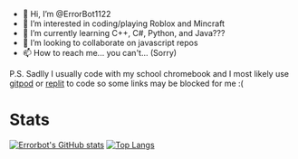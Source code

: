 - 👋 Hi, I’m @ErrorBot1122
- 👀 I’m interested in coding/playing Roblox and Mincraft
- 🌱 I’m currently learning C++, C#, Python, and Java???
- 💞️ I’m looking to collaborate on javascript repos
- 📫 How to reach me... you can't... (Sorry)

P.S. Sadlly I usually code with my school chromebook and I most likely use [gitpod](gitpod.io) or [replit](https://replit.com/@ErrorbotTHE2nd) to code so some links may be blocked for me :(

<!---
ErrorBot1122/ErrorBot1122 is a ✨ special ✨ repository because its `README.md` (this file) appears on your GitHub profile.
You can click the Preview link to take a look at your changes.
--->

# Stats
[![Errorbot's GitHub stats](https://github-readme-stats.vercel.app/api?username=errorbot1122&show_icons=true&theme=city_lights&count_private=true)](https://github.com/anuraghazra/github-readme-stats)
[![Top Langs](https://github-readme-stats.vercel.app/api/top-langs/?username=errorbot1122&show_icons=true&theme=city_lights&layout=compact&langs_count=3)](https://github.com/anuraghazra/github-readme-stats)
